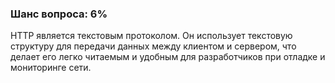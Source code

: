 ### Шанс вопроса: 6%

HTTP является текстовым протоколом. Он использует текстовую структуру для передачи данных между клиентом и сервером, что делает его легко читаемым и удобным для разработчиков при отладке и мониторинге сети.